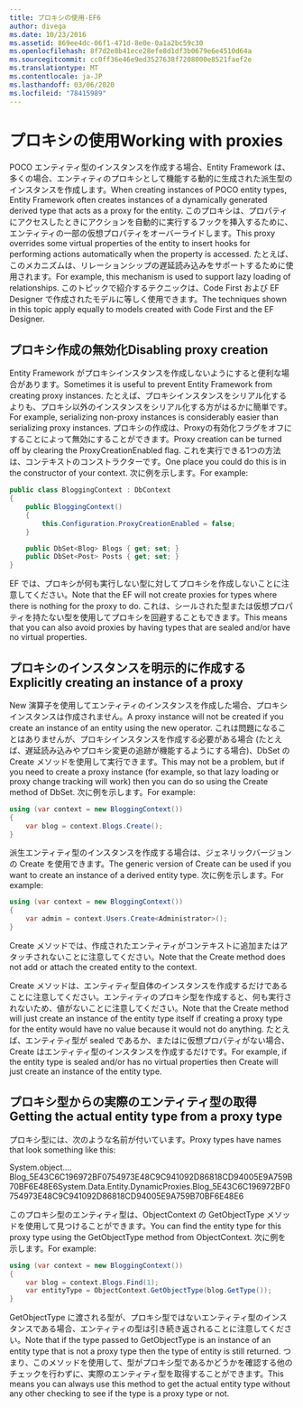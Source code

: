 ```yaml
---
title: プロキシの使用-EF6
author: divega
ms.date: 10/23/2016
ms.assetid: 869ee4dc-06f1-471d-8e0e-0a1a2bc59c30
ms.openlocfilehash: 8f7d2e8b41ece28efe8d1df3b0679e6e4510d64a
ms.sourcegitcommit: cc0ff36e46e9ed3527638f7208000e8521faef2e
ms.translationtype: MT
ms.contentlocale: ja-JP
ms.lasthandoff: 03/06/2020
ms.locfileid: "78415989"
---
```

# <a name="working-with-proxies"></a><span data-ttu-id="53089-102">プロキシの使用</span><span class="sxs-lookup"><span data-stu-id="53089-102">Working with proxies</span></span>
<span data-ttu-id="53089-103">POCO エンティティ型のインスタンスを作成する場合、Entity Framework は、多くの場合、エンティティのプロキシとして機能する動的に生成された派生型のインスタンスを作成します。</span><span class="sxs-lookup"><span data-stu-id="53089-103">When creating instances of POCO entity types, Entity Framework often creates instances of a dynamically generated derived type that acts as a proxy for the entity.</span></span> <span data-ttu-id="53089-104">このプロキシは、プロパティにアクセスしたときにアクションを自動的に実行するフックを挿入するために、エンティティの一部の仮想プロパティをオーバーライドします。</span><span class="sxs-lookup"><span data-stu-id="53089-104">This proxy overrides some virtual properties of the entity to insert hooks for performing actions automatically when the property is accessed.</span></span> <span data-ttu-id="53089-105">たとえば、このメカニズムは、リレーションシップの遅延読み込みをサポートするために使用されます。</span><span class="sxs-lookup"><span data-stu-id="53089-105">For example, this mechanism is used to support lazy loading of relationships.</span></span> <span data-ttu-id="53089-106">このトピックで紹介するテクニックは、Code First および EF Designer で作成されたモデルに等しく使用できます。</span><span class="sxs-lookup"><span data-stu-id="53089-106">The techniques shown in this topic apply equally to models created with Code First and the EF Designer.</span></span>  

## <a name="disabling-proxy-creation"></a><span data-ttu-id="53089-107">プロキシ作成の無効化</span><span class="sxs-lookup"><span data-stu-id="53089-107">Disabling proxy creation</span></span>  

<span data-ttu-id="53089-108">Entity Framework がプロキシインスタンスを作成しないようにすると便利な場合があります。</span><span class="sxs-lookup"><span data-stu-id="53089-108">Sometimes it is useful to prevent Entity Framework from creating proxy instances.</span></span> <span data-ttu-id="53089-109">たとえば、プロキシインスタンスをシリアル化するよりも、プロキシ以外のインスタンスをシリアル化する方がはるかに簡単です。</span><span class="sxs-lookup"><span data-stu-id="53089-109">For example, serializing non-proxy instances is considerably easier than serializing proxy instances.</span></span> <span data-ttu-id="53089-110">プロキシの作成は、Proxyの有効化フラグをオフにすることによって無効にすることができます。</span><span class="sxs-lookup"><span data-stu-id="53089-110">Proxy creation can be turned off by clearing the ProxyCreationEnabled flag.</span></span> <span data-ttu-id="53089-111">これを実行できる1つの方法は、コンテキストのコンストラクターです。</span><span class="sxs-lookup"><span data-stu-id="53089-111">One place you could do this is in the constructor of your context.</span></span> <span data-ttu-id="53089-112">次に例を示します。</span><span class="sxs-lookup"><span data-stu-id="53089-112">For example:</span></span>  

``` csharp
public class BloggingContext : DbContext
{
    public BloggingContext()
    {
        this.Configuration.ProxyCreationEnabled = false;
    }  

    public DbSet<Blog> Blogs { get; set; }
    public DbSet<Post> Posts { get; set; }
}
```  

<span data-ttu-id="53089-113">EF では、プロキシが何も実行しない型に対してプロキシを作成しないことに注意してください。</span><span class="sxs-lookup"><span data-stu-id="53089-113">Note that the EF will not create proxies for types where there is nothing for the proxy to do.</span></span> <span data-ttu-id="53089-114">これは、シールされた型または仮想プロパティを持たない型を使用してプロキシを回避することもできます。</span><span class="sxs-lookup"><span data-stu-id="53089-114">This means that you can also avoid proxies by having types that are sealed and/or have no virtual properties.</span></span>  

## <a name="explicitly-creating-an-instance-of-a-proxy"></a><span data-ttu-id="53089-115">プロキシのインスタンスを明示的に作成する</span><span class="sxs-lookup"><span data-stu-id="53089-115">Explicitly creating an instance of a proxy</span></span>  

<span data-ttu-id="53089-116">New 演算子を使用してエンティティのインスタンスを作成した場合、プロキシインスタンスは作成されません。</span><span class="sxs-lookup"><span data-stu-id="53089-116">A proxy instance will not be created if you create an instance of an entity using the new operator.</span></span> <span data-ttu-id="53089-117">これは問題になることはありませんが、プロキシインスタンスを作成する必要がある場合 (たとえば、遅延読み込みやプロキシ変更の追跡が機能するようにする場合)、DbSet の Create メソッドを使用して実行できます。</span><span class="sxs-lookup"><span data-stu-id="53089-117">This may not be a problem, but if you need to create a proxy instance (for example, so that lazy loading or proxy change tracking will work) then you can do so using the Create method of DbSet.</span></span> <span data-ttu-id="53089-118">次に例を示します。</span><span class="sxs-lookup"><span data-stu-id="53089-118">For example:</span></span>  

``` csharp
using (var context = new BloggingContext())
{
    var blog = context.Blogs.Create();
}
```  

<span data-ttu-id="53089-119">派生エンティティ型のインスタンスを作成する場合は、ジェネリックバージョンの Create を使用できます。</span><span class="sxs-lookup"><span data-stu-id="53089-119">The generic version of Create can be used if you want to create an instance of a derived entity type.</span></span> <span data-ttu-id="53089-120">次に例を示します。</span><span class="sxs-lookup"><span data-stu-id="53089-120">For example:</span></span>  

``` csharp
using (var context = new BloggingContext())
{
    var admin = context.Users.Create<Administrator>();
}
```  

<span data-ttu-id="53089-121">Create メソッドでは、作成されたエンティティがコンテキストに追加またはアタッチされないことに注意してください。</span><span class="sxs-lookup"><span data-stu-id="53089-121">Note that the Create method does not add or attach the created entity to the context.</span></span>  

<span data-ttu-id="53089-122">Create メソッドは、エンティティ型自体のインスタンスを作成するだけであることに注意してください。エンティティのプロキシ型を作成すると、何も実行されないため、値がないことに注意してください。</span><span class="sxs-lookup"><span data-stu-id="53089-122">Note that the Create method will just create an instance of the entity type itself if creating a proxy type for the entity would have no value because it would not do anything.</span></span> <span data-ttu-id="53089-123">たとえば、エンティティ型が sealed であるか、またはに仮想プロパティがない場合、Create はエンティティ型のインスタンスを作成するだけです。</span><span class="sxs-lookup"><span data-stu-id="53089-123">For example, if the entity type is sealed and/or has no virtual properties then Create will just create an instance of the entity type.</span></span>  

## <a name="getting-the-actual-entity-type-from-a-proxy-type"></a><span data-ttu-id="53089-124">プロキシ型からの実際のエンティティ型の取得</span><span class="sxs-lookup"><span data-stu-id="53089-124">Getting the actual entity type from a proxy type</span></span>  

<span data-ttu-id="53089-125">プロキシ型には、次のような名前が付いています。</span><span class="sxs-lookup"><span data-stu-id="53089-125">Proxy types have names that look something like this:</span></span>  

<span data-ttu-id="53089-126">System.object.... Blog_5E43C6C196972BF0754973E48C9C941092D86818CD94005E9A759B70BF6E48E6</span><span class="sxs-lookup"><span data-stu-id="53089-126">System.Data.Entity.DynamicProxies.Blog_5E43C6C196972BF0754973E48C9C941092D86818CD94005E9A759B70BF6E48E6</span></span>  

<span data-ttu-id="53089-127">このプロキシ型のエンティティ型は、ObjectContext の GetObjectType メソッドを使用して見つけることができます。</span><span class="sxs-lookup"><span data-stu-id="53089-127">You can find the entity type for this proxy type using the GetObjectType method from ObjectContext.</span></span> <span data-ttu-id="53089-128">次に例を示します。</span><span class="sxs-lookup"><span data-stu-id="53089-128">For example:</span></span>  

``` csharp
using (var context = new BloggingContext())
{
    var blog = context.Blogs.Find(1);
    var entityType = ObjectContext.GetObjectType(blog.GetType());
}
```  

<span data-ttu-id="53089-129">GetObjectType に渡される型が、プロキシ型ではないエンティティ型のインスタンスである場合、エンティティの型は引き続き返されることに注意してください。</span><span class="sxs-lookup"><span data-stu-id="53089-129">Note that if the type passed to GetObjectType is an instance of an entity type that is not a proxy type then the type of entity is still returned.</span></span> <span data-ttu-id="53089-130">つまり、このメソッドを使用して、型がプロキシ型であるかどうかを確認する他のチェックを行わずに、実際のエンティティ型を取得することができます。</span><span class="sxs-lookup"><span data-stu-id="53089-130">This means you can always use this method to get the actual entity type without any other checking to see if the type is a proxy type or not.</span></span>  
